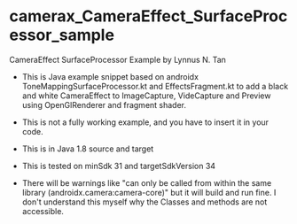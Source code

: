 # camerax_CameraEffect_SurfaceProcessor_sample
CameraEffect SurfaceProcessor Example
by Lynnus N. Tan

- This is Java example snippet based on androidx ToneMappingSurfaceProcessor.kt and EffectsFragment.kt to add a black and white CameraEffect to ImageCapture, VideCapture and Preview using OpenGlRenderer and fragment shader.
- This is not a fully working example, and you have to insert it in your code.

- This is in Java 1.8 source and target
- This is tested on minSdk 31 and targetSdkVersion 34
- There will be warnings like "can only be called from within the same library (androidx.camera:camera-core)" but it will build and run fine. I don't understand this myself why the Classes and methods are not accessible.
